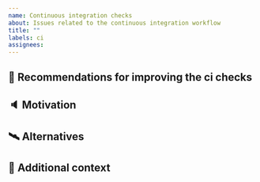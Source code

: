 ```yaml
---
name: Continuous integration checks
about: Issues related to the continuous integration workflow
title: ""
labels: ci
assignees:
---
```


## 🚀 Recommendations for improving the ci checks

<!-- A clear and concise description of the proposal. -->

## 🔈 Motivation

<!-- Please describe the motivation for this proposal. -->

## 🛰 Alternatives

<!-- A clear and concise description of any alternative solutions you've considered. -->

## 📎 Additional context

<!-- Add any other context or screenshots about the proposal request here. -->
